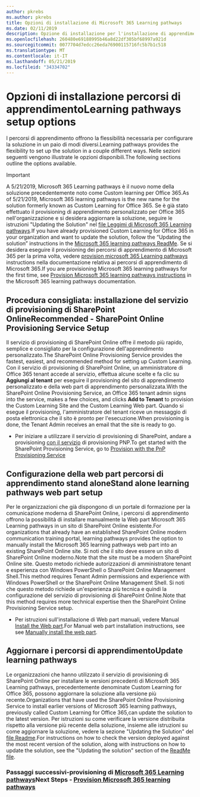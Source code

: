 ```yaml
---
author: pkrebs
ms.author: pkrebs
title: Opzioni di installazione di Microsoft 365 Learning pathways
ms.date: 02/11/2019
description: Opzione di installazione per l'installazione di apprendimento personalizzato
ms.openlocfilehash: 260480e69188995b46a8d22df305bf68997a921d
ms.sourcegitcommit: 0077704d7edcc26eda76900115716fc5b7b1c518
ms.translationtype: MT
ms.contentlocale: it-IT
ms.lasthandoff: 05/21/2019
ms.locfileid: "34334702"
---
```

# <a name="learning-pathways-setup-options"></a><span data-ttu-id="79701-103">Opzioni di installazione percorsi di apprendimento</span><span class="sxs-lookup"><span data-stu-id="79701-103">Learning pathways setup options</span></span>
<span data-ttu-id="79701-104">I percorsi di apprendimento offrono la flessibilità necessaria per configurare la soluzione in un paio di modi diversi.</span><span class="sxs-lookup"><span data-stu-id="79701-104">Learning pathways provides the flexibility to set up the solution in a couple different ways.</span></span> <span data-ttu-id="79701-105">Nelle sezioni seguenti vengono illustrate le opzioni disponibili.</span><span class="sxs-lookup"><span data-stu-id="79701-105">The following sections outline the options available.</span></span>

> [!IMPORTANT]
> <span data-ttu-id="79701-106">A 5/21/2019, Microsoft 365 Learning pathways è il nuovo nome della soluzione precedentemente noto come Custom learning per Office 365.</span><span class="sxs-lookup"><span data-stu-id="79701-106">As of 5/21/2019, Microsoft 365 learning pathways is the new name for the solution formerly known as Custom Learning for Office 365.</span></span> <span data-ttu-id="79701-107">Se è già stato effettuato il provisioning di apprendimento personalizzato per Office 365 nell'organizzazione e si desidera aggiornare la soluzione, seguire le istruzioni "Updating the Solution" nel [file Leggimi di Microsoft 365 Learning pathways](https://github.com/pnp/custom-learning-office-365).</span><span class="sxs-lookup"><span data-stu-id="79701-107">If you have already provisioned Custom Learning for Office 365 in your organization and want to update the solution, follow the “Updating the solution” instructions in the [Microsoft 365 learning pathways ReadMe](https://github.com/pnp/custom-learning-office-365).</span></span> <span data-ttu-id="79701-108">Se si desidera eseguire il provisioning dei percorsi di apprendimento di Microsoft 365 per la prima volta, vedere [provision microsoft 365 Learning pathways]( https://docs.microsoft.com/en-us/office365/customlearning/custom_provision) instructions nella documentazione relativa ai percorsi di apprendimento di Microsoft 365.</span><span class="sxs-lookup"><span data-stu-id="79701-108">If you are provisioning Microsoft 365 learning pathways for the first time, see [Provision Microsoft 365 learning pathways instructions]( https://docs.microsoft.com/en-us/office365/customlearning/custom_provision) in the Microsoft 365 learning pathways documentation.</span></span>  


## <a name="recommended---sharepoint-online-provisioning-service-setup"></a><span data-ttu-id="79701-109">Procedura consigliata: installazione del servizio di provisioning di SharePoint Online</span><span class="sxs-lookup"><span data-stu-id="79701-109">Recommended - SharePoint Online Provisioning Service Setup</span></span> 
<span data-ttu-id="79701-110">Il servizio di provisioning di SharePoint Online offre il metodo più rapido, semplice e consigliato per la configurazione dell'apprendimento personalizzato.</span><span class="sxs-lookup"><span data-stu-id="79701-110">The SharePoint Online Provisioning Service provides the fastest, easiest, and recommended method for setting up Custom Learning.</span></span> <span data-ttu-id="79701-111">Con il servizio di provisioning di SharePoint Online, un amministratore di Office 365 tenant accede al servizio, effettua alcune scelte e fa clic su **Aggiungi al tenant** per eseguire il provisioning del sito di apprendimento personalizzato e della web part di apprendimento personalizzata.</span><span class="sxs-lookup"><span data-stu-id="79701-111">With the SharePoint Online Provisioning Service, an Office 365 tenant admin signs into the service, makes a few choices, and clicks **Add to Tenant** to provision the Custom Learning Site and the Custom Learning Web part.</span></span> <span data-ttu-id="79701-112">Quando si esegue il provisioning, l'amministratore del tenant riceve un messaggio di posta elettronica che il sito è pronto per l'esecuzione.</span><span class="sxs-lookup"><span data-stu-id="79701-112">When provisioning is done, the Tenant Admin receives an email that the site is ready to go.</span></span> 

- <span data-ttu-id="79701-113">Per iniziare a utilizzare il servizio di provisioning di SharePoint, andare a provisioning [con il servizio](custom_provision.md) di provisioning PNP.</span><span class="sxs-lookup"><span data-stu-id="79701-113">To get started with the SharePoint Provisioning Service, go to [Provision with the PnP Provisioning Service](custom_provision.md)</span></span>   

## <a name="stand-alone-learning-pathways-web-part-setup"></a><span data-ttu-id="79701-114">Configurazione della web part percorsi di apprendimento stand alone</span><span class="sxs-lookup"><span data-stu-id="79701-114">Stand alone learning pathways web part setup</span></span>
<span data-ttu-id="79701-115">Per le organizzazioni che già dispongono di un portale di formazione per la comunicazione moderna di SharePoint Online, i percorsi di apprendimento offrono la possibilità di installare manualmente la Web part Microsoft 365 Learning pathways in un sito di SharePoint Online esistente.</span><span class="sxs-lookup"><span data-stu-id="79701-115">For organizations that already have an established SharePoint Online modern communication training portal, learning pathways provides the option to manually install the Microsoft 365 learning pathways web part into an existing SharePoint Online site.</span></span> <span data-ttu-id="79701-116">Si noti che il sito deve essere un sito di SharePoint Online moderno.</span><span class="sxs-lookup"><span data-stu-id="79701-116">Note that the site must be a modern SharePoint Online site.</span></span> <span data-ttu-id="79701-117">Questo metodo richiede autorizzazioni di amministratore tenant e esperienza con Windows PowerShell o SharePoint Online Management Shell.</span><span class="sxs-lookup"><span data-stu-id="79701-117">This method requires Tenant Admin permissions and experience with Windows PowerShell or the SharePoint Online Management Shell.</span></span> <span data-ttu-id="79701-118">Si noti che questo metodo richiede un'esperienza più tecnica e quindi la configurazione del servizio di provisioning di SharePoint Online.</span><span class="sxs-lookup"><span data-stu-id="79701-118">Note that this method requires more technical expertise then the SharePoint Online Provisioning Service setup.</span></span>

- <span data-ttu-id="79701-119">Per istruzioni sull'installazione di Web part manuali, vedere Manual [Install the Web part](custom_manualsetup.md).</span><span class="sxs-lookup"><span data-stu-id="79701-119">For Manual web part installation instructions, see see [Manually install the web part](custom_manualsetup.md).</span></span> 

## <a name="update-learning-pathways"></a><span data-ttu-id="79701-120">Aggiornare i percorsi di apprendimento</span><span class="sxs-lookup"><span data-stu-id="79701-120">Update learning pathways</span></span>
<span data-ttu-id="79701-121">Le organizzazioni che hanno utilizzato il servizio di provisioning di SharePoint Online per installare le versioni precedenti di Microsoft 365 Learning pathways, precedentemente denominate Custom Learning for Office 365, possono aggiornare la soluzione alla versione più recente.</span><span class="sxs-lookup"><span data-stu-id="79701-121">Organizations that have used the SharePoint Online Provisioning Service to install earlier versions of Microsoft 365 learning pathways, previously called Custom Learning for Office 365,can update the solution to the latest version.</span></span> <span data-ttu-id="79701-122">Per istruzioni su come verificare la versione distribuita rispetto alla versione più recente della soluzione, insieme alle istruzioni su come aggiornare la soluzione, vedere la sezione "Updating the Solution" del [file Readme](https://github.com/pnp/custom-learning-office-365/blob/master/README.md).</span><span class="sxs-lookup"><span data-stu-id="79701-122">For instructions on how to check the version deployed against the most recent version of the solution, along with instructions on how to update the solution, see the "Updating the solution" section of the [ReadMe file](https://github.com/pnp/custom-learning-office-365/blob/master/README.md).</span></span>

### <a name="next-steps---provision-microsoft-365-learning-pathwayscustomprovisionmd"></a><span data-ttu-id="79701-123">Passaggi successivi-provisioning di [Microsoft 365 Learning pathways](custom_provision.md)</span><span class="sxs-lookup"><span data-stu-id="79701-123">Next Steps - [Provision Microsoft 365 learning pathways](custom_provision.md)</span></span>
